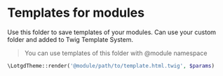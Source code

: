 # Templates for modules

Use this folder to save templates of your modules. Can use your custom folder and added to Twig Template System.

> You can use templates of this folder with @module namespace

```php
\LotgdTheme::render('@module/path/to/template.html.twig', $params)
```
